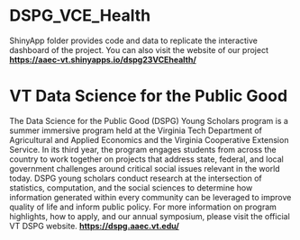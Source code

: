 # DSPG_VCE_Health
ShinyApp folder provides code and data to replicate the interactive dashboard of the project. You can also visit the website of our project **https://aaec-vt.shinyapps.io/dspg23VCEhealth/**


# VT Data Science for the Public Good
The Data Science for the Public Good (DSPG) Young Scholars program is a summer immersive program held at the Virginia Tech Department of Agricultural and Applied Economics and the Virginia Cooperative Extension Service. In its third year, the program engages students from across the country to work together on projects that address state, federal, and local government challenges around critical social issues relevant in the world today. DSPG young scholars conduct research at the intersection of statistics, computation, and the social sciences to determine how information generated within every community can be leveraged to improve quality of life and inform public policy. For more information on program highlights, how to apply, and our annual symposium, please visit the official VT DSPG website.  **https://dspg.aaec.vt.edu/**
